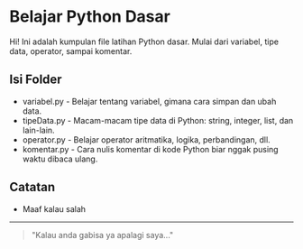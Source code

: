 # Belajar Python Dasar

Hi! Ini adalah kumpulan file latihan Python dasar.
Mulai dari variabel, tipe data, operator, sampai komentar.

## Isi Folder

- variabel.py - Belajar tentang variabel, gimana cara simpan dan ubah data.
- tipeData.py - Macam-macam tipe data di Python: string, integer, list, dan lain-lain.
- operator.py - Belajar operator aritmatika, logika, perbandingan, dll.
- komentar.py - Cara nulis komentar di kode Python biar nggak pusing waktu dibaca ulang.

## Catatan

- Maaf kalau salah 
---

> "Kalau anda gabisa ya apalagi saya..."
